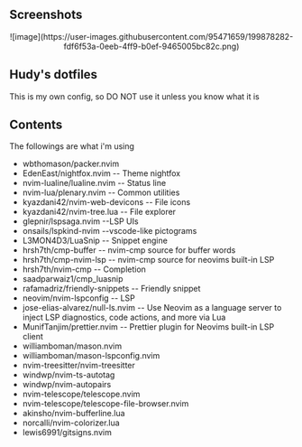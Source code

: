 ## Screenshots
<center>![image](https://user-images.githubusercontent.com/95471659/199878282-fdf6f53a-0eeb-4ff9-b0ef-9465005bc82c.png)</center>

## Hudy's dotfiles
This is my own config, so DO NOT use it unless you know what it is

## Contents

The followings are what i'm using

- wbthomason/packer.nvim
- EdenEast/nightfox.nvim -- Theme nightfox
- nvim-lualine/lualine.nvim -- Status line
- nvim-lua/plenary.nvim -- Common utilities
- kyazdani42/nvim-web-devicons -- File icons 
- kyazdani42/nvim-tree.lua -- File explorer
- glepnir/lspsaga.nvim --LSP UIs
- onsails/lspkind-nvim --vscode-like pictograms
- L3MON4D3/LuaSnip -- Snippet engine
- hrsh7th/cmp-buffer -- nvim-cmp source for buffer words
- hrsh7th/cmp-nvim-lsp -- nvim-cmp source for neovims built-in LSP
- hrsh7th/nvim-cmp -- Completion
- saadparwaiz1/cmp_luasnip
- rafamadriz/friendly-snippets -- Friendly snippet
- neovim/nvim-lspconfig -- LSP
- jose-elias-alvarez/null-ls.nvim -- Use Neovim as a language server to inject LSP diagnostics, code actions, and more via Lua
- MunifTanjim/prettier.nvim -- Prettier plugin for Neovims built-in LSP client
- williamboman/mason.nvim
- williamboman/mason-lspconfig.nvim
- nvim-treesitter/nvim-treesitter
- windwp/nvim-ts-autotag
- windwp/nvim-autopairs
- nvim-telescope/telescope.nvim
- nvim-telescope/telescope-file-browser.nvim
- akinsho/nvim-bufferline.lua
- norcalli/nvim-colorizer.lua
- lewis6991/gitsigns.nvim
